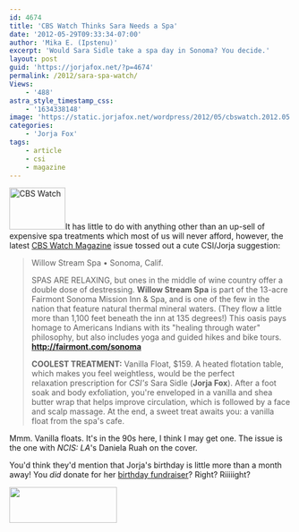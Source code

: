 ```yaml
---
id: 4674
title: 'CBS Watch Thinks Sara Needs a Spa'
date: '2012-05-29T09:33:34-07:00'
author: 'Mika E. (Ipstenu)'
excerpt: 'Would Sara Sidle take a spa day in Sonoma? You decide.'
layout: post
guid: 'https://jorjafox.net/?p=4674'
permalink: /2012/sara-spa-watch/
Views:
    - '488'
astra_style_timestamp_css:
    - '1634338148'
image: 'https://static.jorjafox.net/wordpress/2012/05/cbswatch.2012.05.jpg'
categories:
    - 'Jorja Fox'
tags:
    - article
    - csi
    - magazine
---
```


<img class="alignleft size-thumbnail wp-image-4675" title="CBS Watch" src="//static.jorjafox.net/wordpress/2012/05/cbswatch.2012.05-210x140.jpg" alt="CBS Watch" width="100" height="75" />It has little to do with anything other than an up-sell of expensive spa treatments which most of us will never afford, however, the latest <a href="http://cbswatchmagazine.com/">CBS Watch Magazine</a> issue tossed out a cute CSI/Jorja suggestion:
<blockquote>Willow Stream Spa • Sonoma, Calif.

SPAS ARE RELAXING, but ones in the middle of wine country offer a double dose of destressing. <strong>Willow Stream Spa</strong> is part of the 13-acre Fairmont Sonoma Mission Inn &amp; Spa, and is one of the few in the nation that feature natural thermal mineral waters. (They flow a little more than 1,100 feet beneath the inn at 135 degrees!) This oasis pays homage to Americans Indians with its "healing through water" philosophy, but also includes yoga and guided hikes and bike tours. <strong><a href="http://fairmont.com/sonoma">http://fairmont.com/sonoma</a></strong>

<strong>COOLEST TREATMENT:</strong> Vanilla Float, $159. A heated flotation table, which makes you feel weightless, would be the perfect relaxation prescription for <em>CSI's</em> Sara Sidle (<strong>Jorja Fox</strong>). After a foot soak and body exfoliation, you're enveloped in a vanilla and shea butter wrap that helps improve circulation, which is followed by a face and scalp massage. At the end, a sweet treat awaits you: a vanilla float from the spa's cafe.</blockquote>
Mmm. Vanilla floats. It's in the 90s here, I think I may get one. The issue is the one with <em>NCIS: LA</em>'s Daniela Ruah on the cover.

You'd think they'd mention that Jorja's birthday is little more than a month away! You <em>did</em> donate for her <a href="http://crowdrise.com/jfo-bday2012/">birthday fundraiser</a>? Right? Riiiiight?

<a href="http://crowdrise.com/jfo-bday2012/"><img class="aligncenter size-full wp-image-4018" title="crowdrise" src="//static.jorjafox.net/wordpress/2011/11/crowdrise.png" alt="" width="192" height="64" /></a>